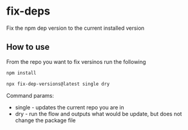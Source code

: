 # fix-deps
Fix the npm dep version to the current installed version 

## How to use 

From the repo you want to fix versinos run the following

```bash
npm install
```

```bash
npx fix-dep-versions@latest single dry
```

Command params:
- single - updates the current repo you are in 
- dry - run the flow and outputs what would be update, but does not change the package file 
